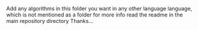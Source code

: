 Add any algorithms in this folder you want in any other language language,
which is not mentioned as a folder for more info read the readme in the main repository directory
Thanks...